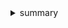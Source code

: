 <details><summary>summary</summary>
<blockquote>
<li>20210411 - sql, re</li>
<li>20210412 - sql(distinct, mod), re(\d number ,\w space ,\s almost word and upper ^ start $ end . every) </li>
<li>20210413 - sql(order by 1 : column1 기준, regexp 조건), re([^] 안에 ^는 not의 의미 ()은 그룹, .은 ()안에 쓰려면 \해야하나보다 | or, ? 0or1, * 0ormore {1,2} 1,2번 반복 {3,}은 3번이상) </li>
<li>20210414 - sql(right(Name,3) 오른쪽에서 3개 slice, from information_schema.tables : 어디서든 가능한 table. mysql 서버의 table이라고 공부했다. set @ var; 변수설정 ,repeat(str,num) str을 num만큼 반복 num에 @num:=@num-1 하고 했다. ), re(\b는 공간사이와 공간, (ok){3,}? ok 3번이상 쓰였는지) </li>
<li>20210415 - hackerrank 30days of code 1일차., sql (case when-then else end 다섯가지 사용, avg sum count round ceil replace(col,'str','replace'), count(*) 뜻은 행의 수 그래서 group by가 필요 할 수있다.) re( group ()와\1 사용 ) coding interview kit도 시작.</li>
</blockquote>
</details>

